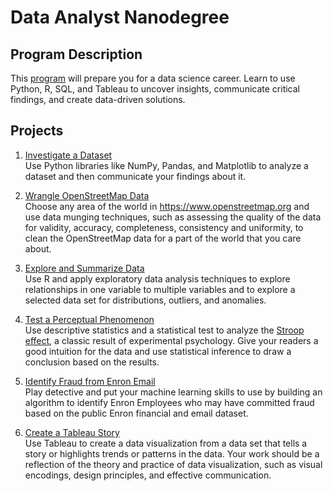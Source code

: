 # Data Analyst Nanodegree

## Program Description
This [program](https://www.udacity.com/course/data-analyst-nanodegree--nd002) will prepare you for a data science career. Learn to use Python, R, SQL, and Tableau to uncover insights, communicate critical findings, and create data-driven solutions.

## Projects
1. [Investigate a Dataset](./investigate_dataset)  
Use Python libraries like NumPy, Pandas, and Matplotlib to analyze a dataset and then communicate your findings about it.

2. [Wrangle OpenStreetMap Data](./wrangle_data)  
Choose any area of the world in https://www.openstreetmap.org and use data munging techniques, such as assessing the quality of the data for validity, accuracy, completeness, consistency and uniformity, to clean the OpenStreetMap data for a part of the world that you care about.

3. [Explore and Summarize Data](./explore_data)  
Use R and apply exploratory data analysis techniques to explore relationships in one variable to multiple variables and to explore a selected data set for distributions, outliers, and anomalies.

4. [Test a Perceptual Phenomenon](./stroop_test)  
Use descriptive statistics and a statistical test to analyze the [Stroop effect](https://en.wikipedia.org/wiki/Stroop_effect), a classic result of experimental psychology. Give your readers a good intuition for the data and use statistical inference to draw a conclusion based on the results.

5. [Identify Fraud from Enron Email](./project_enron)  
Play detective and put your machine learning skills to use by building an algorithm to identify Enron Employees who may have committed fraud based on the public Enron financial and email dataset.

6. [Create a Tableau Story](./data_viz)  
Use Tableau to create a data visualization from a data set that tells a story or highlights trends or patterns in the data. Your work should be a reflection of the theory and practice of data visualization, such as visual encodings, design principles, and effective communication.
